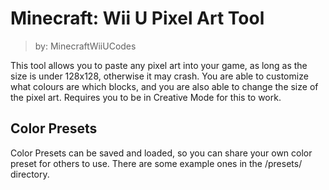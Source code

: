# Minecraft: Wii U Pixel Art Tool
> by: MinecraftWiiUCodes

This tool allows you to paste any pixel art into your game, as long as the size is under 128x128, otherwise it may crash.
You are able to customize what colours are which blocks, and you are also able to change the size of the pixel art.
Requires you to be in Creative Mode for this to work.

## Color Presets
Color Presets can be saved and loaded, so you can share your own color preset for others to use.
There are some example ones in the /presets/ directory.
